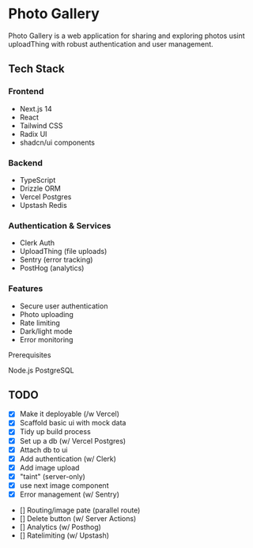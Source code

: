# Photo Gallery

Photo Gallery is a web application for sharing and exploring photos usint uploadThing with robust authentication and user management.

## Tech Stack

### Frontend

- Next.js 14
- React
- Tailwind CSS
- Radix UI
- shadcn/ui components

### Backend

- TypeScript
- Drizzle ORM
- Vercel Postgres
- Upstash Redis

### Authentication & Services

- Clerk Auth
- UploadThing (file uploads)
- Sentry (error tracking)
- PostHog (analytics)

### Features

- Secure user authentication
- Photo uploading
- Rate limiting
- Dark/light mode
- Error monitoring

Prerequisites

Node.js
PostgreSQL

## TODO

- [x] Make it deployable (/w Vercel)
- [x] Scaffold basic ui with mock data
- [x] Tidy up build process
- [x] Set up a db (w/ Vercel Postgres)
- [x] Attach db to ui
- [x] Add authentication (w/ Clerk)
- [x] Add image upload
- [x] "taint" (server-only)
- [x] use next image component
- [x] Error management (w/ Sentry)
- [] Routing/image pate (parallel route)
- [] Delete button (w/ Server Actions)
- [] Analytics (w/ Posthog)
- [] Ratelimiting (w/ Upstash)
